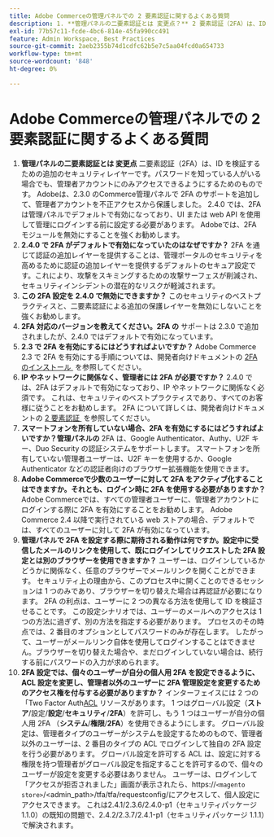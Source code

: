 ```yaml
---
title: Adobe Commerceの管理パネルでの 2 要素認証に関するよくある質問
description: 1. **管理パネルの二要素認証とは 変更点？** 2 要素認証（2FA）は、ID を検証するための追加のセキュリティレイヤーであり、パスワードを知っている人がいる場合でも、管理者アカウントにのみアクセスできるようにします。 Adobeは、2.3.0 のCommerce管理パネルで 2FA のサポートを追加して、管理者アカウントを不正アクセスから保護しました。 2.4.0 では、2FA は管理パネルでデフォルトで有効になっており、UI または web API を使用して管理にログインする前に設定する必要があります。 Adobeでは、2FA モジュールを無効にすることを強くお勧めします。
exl-id: 77b57c11-fcde-4bc6-814e-45fa990cc491
feature: Admin Workspace, Best Practices
source-git-commit: 2aeb2355b74d1cdfc62b5e7c5aa04fcd0a654733
workflow-type: tm+mt
source-wordcount: '848'
ht-degree: 0%

---
```


# Adobe Commerceの管理パネルでの 2 要素認証に関するよくある質問

1. **管理パネルの二要素認証とは 変更点** 二要素認証（2FA）は、ID を検証するための追加のセキュリティレイヤーです。パスワードを知っている人がいる場合でも、管理者アカウントにのみアクセスできるようにするためのものです。 Adobeは、2.3.0 のCommerce管理パネルで 2FA のサポートを追加して、管理者アカウントを不正アクセスから保護しました。 2.4.0 では、2FA は管理パネルでデフォルトで有効になっており、UI または web API を使用して管理にログインする前に設定する必要があります。 Adobeでは、2FA モジュールを無効にすることを強くお勧めします。
1. **2.4.0 で 2FA がデフォルトで有効になっていたのはなぜですか？** 2FA を通じて認証の追加レイヤーを提供することは、管理ポータルのセキュリティを高めるために認証の追加レイヤーを提供するデフォルトのセキュア設定です。これにより、攻撃をスキミングするための攻撃サーフェスが削減され、セキュリティインシデントの潜在的なリスクが軽減されます。
1. **この 2FA 設定を 2.4.0 で無効にできますか？** このセキュリティのベストプラクティスと、二要素認証による追加の保護レイヤーを無効にしないことを強くお勧めします。
1. **2FA 対応のバージョンを教えてください。2FA の** サポートは 2.3.0 で追加されましたが、2.4.0 ではデフォルトで有効になっています。
1. **2.3 で 2FA を有効にするにはどうすればよいですか？** Adobe Commerce 2.3 で 2FA を有効にする手順については、開発者向けドキュメントの [2FA のインストール &#x200B;](https://developer.adobe.com/commerce/testing/functional-testing-framework/two-factor-authentication/) を参照してください。
1. **IP やネットワークに関係なく、管理者には 2FA が必要ですか？** 2.4.0 では、2FA はデフォルトで有効になっており、IP やネットワークに関係なく必須です。 これは、セキュリティのベストプラクティスであり、すべてのお客様に従うことをお勧めします。 2FA について詳しくは、開発者向けドキュメントの [2 要素認証 &#x200B;](https://developer.adobe.com/commerce/testing/functional-testing-framework/two-factor-authentication/) を参照してください。
1. **スマートフォンを所有していない場合、2FA を有効にするにはどうすればよいですか？管理パネルの** 2FA は、Google Authenticator、Authy、U2F キー、Duo Security の認証システムをサポートします。 スマートフォンを所有していない管理者ユーザーは、U2F キーを使用するか、Google Authenticator などの認証者向けのブラウザー拡張機能を使用できます。
1. **Adobe Commerceで少数のユーザーに対して 2FA をアクティブ化することはできますか。それとも、ログイン時に 2FA を使用する必要がありますか？** Adobe Commerceでは、すべての管理者ユーザーに、管理者アカウントにログインする際に 2FA を有効にすることをお勧めします。 Adobe Commerce 2.4 以降で実行されている web ストアの場合、デフォルトでは、すべてのユーザーに対して 2FA が有効になっています。
1. **管理パネルで 2FA を設定する際に期待される動作は何ですか。設定中に受信したメールのリンクを使用して、既にログインしてリクエストした 2FA 設定とは別のブラウザーを使用できますか？** ユーザーは、ログインしているかどうかに関係なく、任意のブラウザーでメールリンクを開くことができます。 セキュリティ上の理由から、このプロセス中に開くことのできるセッションは 1 つのみであり、ブラウザーを切り替えた場合は再認証が必要になります。 2FA の利点は、ユーザーに 2 つの異なる方法を使用して ID を検証させることです。 この設定シナリオでは、ユーザーのメールへのアクセスは 1 つの方法に過ぎず、別の方法を指定する必要があります。 プロセスのその時点では、2 番目のオプションとしてパスワードのみが存在します。 したがって、ユーザーがメールリンク自体を使用してログインすることはできません。ブラウザーを切り替えた場合や、まだログインしていない場合は、続行する前にパスワードの入力が求められます。
1. **2FA 設定では、個々のユーザーが自分の個人用 2FA を設定できるように、ACL 設定を変更し、管理者以外のユーザーに 2FA 管理設定を変更するためのアクセス権を付与する必要がありますか？** インターフェイスには 2 つの「Two Factor Auth[ACL](https://developer.adobe.com/commerce/php/tutorials/backend/create-access-control-list-rule/) リソースがあります。 1 つはグローバル設定（**ストア**/設定/**設定**/**セキュリティ**/**2FA**）を許可し、もう 1 つはユーザーが自分の個人用 2FA （**システム**/**権限**/**2FA**）を使用できるようにします。 グローバル設定は、管理者タイプのユーザーがシステムを設定するためのもので、管理者以外のユーザーは、2 番目のタイプの ACL でログインして独自の 2FA 設定を行う必要があります。 グローバル設定を許可する ACL は、設定に対する権限を持つ管理者がグローバル設定を指定することを許可するので、個々のユーザーが設定を変更する必要はありません。 ユーザーは、ログインして「アクセスが拒否されました」画面が表示されたら、https://``<magento store>``/&lt;admin\_path>/tfa/tfa/requestconfig/にアクセスして、個人設定にアクセスできます。 これは2.4.1/2.3.6/2.4.0-p1（セキュリティパッケージ 1.1.0）の既知の問題で、2.4.2/2.3.7/2.4.1-p1（セキュリティパッケージ 1.1.1）で解決されます。
